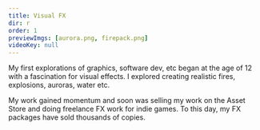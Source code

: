 ```yaml
---
title: Visual FX
dir: r
order: 1
previewImgs: [aurora.png, firepack.png]
videoKey: null
---
```

My first explorations of graphics, software dev, etc began at the age of 12 with a fascination for visual effects. I explored creating realistic fires, explosions, auroras, water etc. 

My work gained momentum and soon was selling my work on the Asset Store and doing freelance FX work for indie games. To this day, my FX packages have sold thousands of copies.  